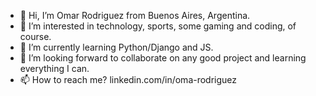 - 👋 Hi, I’m Omar Rodriguez from Buenos Aires, Argentina.
- 👀 I’m interested in technology, sports, some gaming and coding, of course.
- 🌱 I’m currently learning Python/Django and JS.
- 💞️ I’m looking forward to collaborate on any good project and learning everything I can.
- 📫 How to reach me? linkedin.com/in/oma-rodriguez

<!---
orodriguez7/orodriguez7 is a ✨ special ✨ repository because its `README.md` (this file) appears on your GitHub profile.
You can click the Preview link to take a look at your changes.
--->
